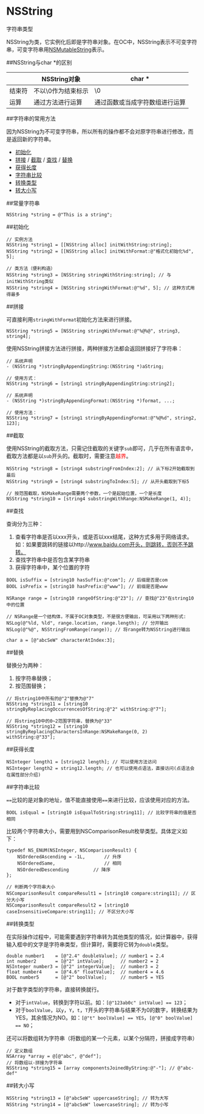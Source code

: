 # NSString

字符串类型

NSString为类，它实例化后即是字符串对象。在OC中，NSString表示不可变字符串，可变字符串用[NSMutableString](./nsmutablestring.md)表示。

##NSString与char *的区别

|  | NSString对象 | char * |
| -- | -- | -- |
| 结束符 | 不以\0作为结束标示 | \0 |
| 运算 | 通过方法进行运算 | 通过函数或当成字符数组进行运算 |

##字符串的常用方法

因为NSString为不可变字符串，所以所有的操作都不会对原字符串进行修改，而是返回新的字符串。

- [初始化](#init)
- [拼接](#append) / [截取](#sub) / [查找](#search) / [替换](#replace)
- [获得长度](#length)
- [字符串比较](#compare)
- [转换类型](#transform)
- [转大小写](#upper-lower)

##常量字符串

```objc
NSString *string = @"This is a string";
```

<span id='init'></span>
##初始化

```objc
// 实例方法
NSString *string1 = [[NSString alloc] initWithString:string];
NSString *string2 = [[NSString alloc] initWithFormat:@"格式化初始化%d", 5];

// 类方法（便利构造）
NSString *string3 = [NSString stringWithString:string]; // 与initWithString类似
NSString *string4 = [NSString stringWithFormat:@"%d", 5]; // 这种方式用得最多
```

<span id='append'></span>
##拼接

可直接利用`stringWithFormat`初始化方法来进行拼接。

```objc
NSString *string5 = [NSString stringWithFormat:@"%@%@", string3, string4];
```
使用NSString拼接方法进行拼接，两种拼接方法都会返回拼接好了字符串：

```objc
// 系统声明
- (NSString *)stringByAppendingString:(NSString *)aString;

// 使用方式：
NSString *string6 = [string1 stringByAppendingString:string2];
```

```objc
// 系统声明
- (NSString *)stringByAppendingFormat:(NSString *)format, ...;

// 使用方法：
NSString *string7 = [string1 stringByAppendingFormat:@"%@%d", string2, 123];
```

<span id='sub'></span>
##截取

使用NSString的截取方法，只需记住截取的关键字`sub`即可，几乎在所有语言中，截取方法都是以`sub`开头的。截取时，需要注意<font color=red>越界</font>。

```objc
NSString *string8 = [string4 substringFromIndex:2]; // 从下标2开始截取到最后
NSString *string9 = [string4 substringToIndex:5]; // 从开头截取到下标5

// 按范围截取，NSMakeRange需要两个参数，一个是起始位置，一个是长度
NSString *string10 = [string4 substringWithRange:NSMakeRange(1, 4)];
```

<span id='search'></span>
##查找

查询分为三种：

1. 查看字符串是否以xxx开头，或是否以xxx结尾，这种方式多用于网络请求。如：如果要跳转的链接以http://www.baidu.com开头，则跳转，否则不予跳转。
2. 查找字符串中是否包含某字符串
3. 获得字符串中，某个位置的字符

```objc
BOOL isSuffix = [string10 hasSuffix:@"com"]; // 后缀是否是com
BOOL isPrefix = [string10 hasPrefix:@"www"]; // 前缀是否是www
```

```objc
NSRange range = [string10 rangeOfString:@"23"]; // 查找@"23"在string10中的位置

// NSRange是一个结构体，不属于OC对象类型，不是很方便输出，可采用以下两种形式:
NSLog(@"%ld, %ld", range.location, range.length); // 分开输出
NSLog(@"%@", NSStringFromRange(range)); // 将range转为NSString进行输出
```

```objc
char a = [@"abcSeW" characterAtIndex:3];
```

<span id='replace'></span>
##替换

替换分为两种：

1. 按字符串替换；
2. 按范围替换；

```objc
// 将string10中所有的@"2"替换为@"7"
NSString *string11 = [string10 stringByReplacingOccurrencesOfString:@"2" withString:@"7"];

// 将string10中的0~2范围字符串，替换为@"33"
NSString *string12 = [string10 stringByReplacingCharactersInRange:NSMakeRange(0, 2) withString:@"33"];
```

<span id='length'></span>
##获得长度

```objc
NSInteger length1 = [string12 length]; // 可以使用方法访问
NSInteger length2 = string12.length; // 也可以使用点语法，直接访问(点语法会在属性部分介绍)
```

<span id='compare'></span>
##字符串比较

`==`比较的是对象的地址，值不能直接使用`==`来进行比较，应该使用对应的方法。

```objc
BOOL isEqual = [string10 isEqualToString:string11]; // 比较字符串的值是否相同
```

比较两个字符串大小，需要用到NSComparisonResult枚举类型。具体定义如下：

```objc
typedef NS_ENUM(NSInteger, NSComparisonResult) {
	NSOrderedAscending = -1L,		// 升序
	NSOrderedSame,					// 相同
	NSOrderedDescending			// 降序
};
```

```objc
// 判断两个字符串大小
NSComparisonResult compareResult1 = [string10 compare:string11]; // 区分大小写
NSComparisonResult compareResult2 = [string10 caseInsensitiveCompare:string11]; // 不区分大小写
```

<span id='transform'></span>
##转换类型

在实际操作过程中，可能需要遇到字符串转为其他类型的情况，如计算器中，获得输入框中的文字是字符串类型，但计算时，需要将它转为`double`类型。

```objc
double number1    = [@"2.4" doubleValue]; // number1 = 2.4
int number2       = [@"2" intValue];      // number2 = 2
NSInteger number3 = [@"2" integerValue];  // number3 = 2
float number4     = [@"4.6" floatValue];  // number4 = 4.6
BOOL number5      = [@"2" boolValue];     // number5 = YES
```

对于数字类型的字符串，直接转换就行。

- 对于`intValue`，转换到字符以前。如：`[@"123ab0c" intValue] == 123`；
- 对于`boolValue`，以`y`，`Y`，`t`，`T`开头的字符串与结果不为0的数字，转换结果为YES，其余情况为NO。如：`[@"t" boolValue] == YES`，`[@"0" boolValue] == NO`；

还可以将数组转为字符串（将数组的某一个元素，以某个分隔符，拼接成字符串）

```objc
// 定义数组
NSArray *array = @[@"abc", @"def"];
// 将数组以-拼接为字符串
NSString *string15 = [array componentsJoinedByString:@"-"]; // @"abc-def"
```

<span id='upper-lower'></span>
##转大小写

```objc
NSString *string13 = [@"abcSeW" uppercaseString]; // 转为大写
NSString *string14 = [@"abcSeW" lowercaseString]; // 转为小写
```